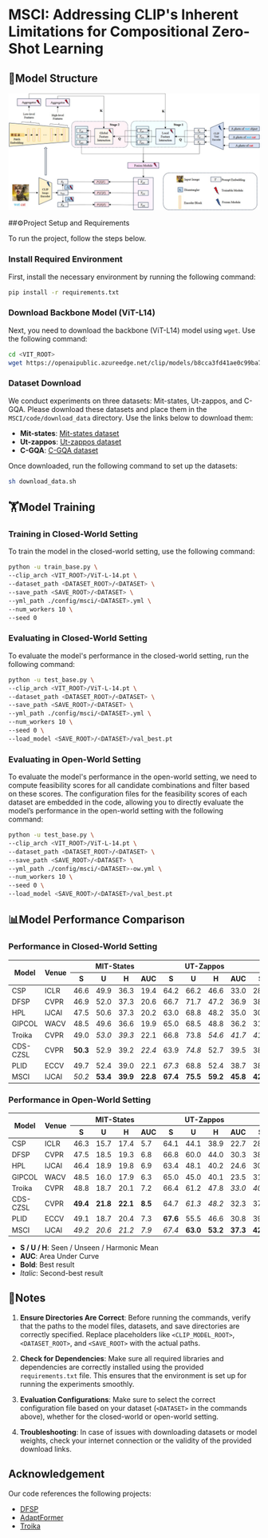 # MSCI: Addressing CLIP's Inherent Limitations for Compositional Zero-Shot Learning

## 🧠Model Structure
![项目结构图](./github_structure.jpg)




##⚙️Project Setup and Requirements

To run the project, follow the steps below.

### Install Required Environment

First, install the necessary environment by running the following command:

```bash
pip install -r requirements.txt
```

### Download Backbone Model (ViT-L14)

Next, you need to download the backbone (ViT-L14) model using `wget`. Use the following command:

```bash
cd <VIT_ROOT>
wget https://openaipublic.azureedge.net/clip/models/b8cca3fd41ae0c99ba7e8951adf17d267cdb84cd88be6f7c2e0eca1737a03836/ViT-L-14.pt
```

### Dataset Download

We conduct experiments on three datasets: Mit-states, Ut-zappos, and C-GQA. Please download these datasets and place them in the `MSCI/code/download_data` directory. Use the links below to download them:

- **Mit-states**: [Mit-states dataset](https://web.mit.edu/phillipi/Public/states_and_transformations/index.html)
- **Ut-zappos**: [Ut-zappos dataset](https://vision.cs.utexas.edu/projects/finegrained/utzap50k/)
- **C-GQA**: [C-GQA dataset](https://github.com/ExplainableML/czsl)

Once downloaded, run the following command to set up the datasets:

```bash
sh download_data.sh
```

## 🏋️Model Training

### Training in Closed-World Setting

To train the model in the closed-world setting, use the following command:

```bash
python -u train_base.py \
--clip_arch <VIT_ROOT>/ViT-L-14.pt \
--dataset_path <DATASET_ROOT>/<DATASET> \
--save_path <SAVE_ROOT>/<DATASET> \
--yml_path ./config/msci/<DATASET>.yml \
--num_workers 10 \
--seed 0
```

### Evaluating in Closed-World Setting

To evaluate the model's performance in the closed-world setting, run the following command:

```bash
python -u test_base.py \
--clip_arch <VIT_ROOT>/ViT-L-14.pt \
--dataset_path <DATASET_ROOT>/<DATASET> \
--save_path <SAVE_ROOT>/<DATASET> \
--yml_path ./config/msci/<DATASET>.yml \
--num_workers 10 \
--seed 0 \
--load_model <SAVE_ROOT>/<DATASET>/val_best.pt
```

### Evaluating in Open-World Setting

To evaluate the model's performance in the open-world setting, we need to compute feasibility scores for all candidate combinations and filter based on these scores. The configuration files for the feasibility scores of each dataset are embedded in the code, allowing you to directly evaluate the model’s performance in the open-world setting with the following command:

```bash
python -u test_base.py \
--clip_arch <VIT_ROOT>/ViT-L-14.pt \
--dataset_path <DATASET_ROOT>/<DATASET> \
--save_path <SAVE_ROOT>/<DATASET> \
--yml_path ./config/msci/<DATASET>-ow.yml \
--num_workers 10 \
--seed 0 \
--load_model <SAVE_ROOT>/<DATASET>/val_best.pt
```


## 📊Model Performance Comparison 

<h3>Performance in Closed-World Setting</h3>

<table>
  <thead>
    <tr>
      <th rowspan="2">Model</th>
      <th rowspan="2">Venue</th>
      <th colspan="4">MIT-States</th>
      <th colspan="4">UT-Zappos</th>
      <th colspan="4">C-GQA</th>
    </tr>
    <tr>
      <th>S</th><th>U</th><th>H</th><th>AUC</th>
      <th>S</th><th>U</th><th>H</th><th>AUC</th>
      <th>S</th><th>U</th><th>H</th><th>AUC</th>
    </tr>
  </thead>
  <tbody>
    <tr><td>CSP</td><td>ICLR</td><td>46.6</td><td>49.9</td><td>36.3</td><td>19.4</td><td>64.2</td><td>66.2</td><td>46.6</td><td>33.0</td><td>28.8</td><td>26.8</td><td>20.5</td><td>6.2</td></tr>
    <tr><td>DFSP</td><td>CVPR</td><td>46.9</td><td>52.0</td><td>37.3</td><td>20.6</td><td>66.7</td><td>71.7</td><td>47.2</td><td>36.9</td><td>38.2</td><td>32.9</td><td>27.1</td><td>10.5</td></tr>
    <tr><td>HPL</td><td>IJCAI</td><td>47.5</td><td>50.6</td><td>37.3</td><td>20.2</td><td>63.0</td><td>68.8</td><td>48.2</td><td>35.0</td><td>30.8</td><td>28.4</td><td>22.4</td><td>7.2</td></tr>
    <tr><td>GIPCOL</td><td>WACV</td><td>48.5</td><td>49.6</td><td>36.6</td><td>19.9</td><td>65.0</td><td>68.5</td><td>48.8</td><td>36.2</td><td>31.9</td><td>28.4</td><td>22.5</td><td>7.1</td></tr>
    <tr><td>Troika</td><td>CVPR</td><td>49.0</td><td><em>53.0</em></td><td><em>39.3</em></td><td>22.1</td><td>66.8</td><td>73.8</td><td><em>54.6</em></td><td><em>41.7</em></td><td><em>41.0</em></td><td><em>35.7</em></td><td><em>29.4</em></td><td><em>12.4</em></td></tr>
    <tr><td>CDS-CZSL</td><td>CVPR</td><td><strong>50.3</strong></td><td>52.9</td><td>39.2</td><td><em>22.4</em></td><td>63.9</td><td><em>74.8</em></td><td>52.7</td><td>39.5</td><td>38.3</td><td>34.2</td><td>28.1</td><td>11.1</td></tr>
    <tr><td>PLID</td><td>ECCV</td><td>49.7</td><td>52.4</td><td>39.0</td><td>22.1</td><td><em>67.3</em></td><td>68.8</td><td>52.4</td><td>38.7</td><td>38.8</td><td>33.0</td><td>27.9</td><td>11.0</td></tr>
    <tr><td>MSCI</td><td>IJCAI</td><td><em>50.2</em></td><td><strong>53.4</strong></td><td><strong>39.9</strong></td><td><strong>22.8</strong></td><td><strong>67.4</strong></td><td><strong>75.5</strong></td><td><strong>59.2</strong></td><td><strong>45.8</strong></td><td><strong>42.4</strong></td><td><strong>38.2</strong></td><td><strong>31.7</strong></td><td><strong>14.2</strong></td></tr>
  </tbody>
</table>



<h3>Performance in Open-World Setting</h3>

<table>
  <thead>
    <tr>
      <th rowspan="2">Model</th>
      <th rowspan="2">Venue</th>
      <th colspan="4">MIT-States</th>
      <th colspan="4">UT-Zappos</th>
      <th colspan="4">C-GQA</th>
    </tr>
    <tr>
      <th>S</th><th>U</th><th>H</th><th>AUC</th>
      <th>S</th><th>U</th><th>H</th><th>AUC</th>
      <th>S</th><th>U</th><th>H</th><th>AUC</th>
    </tr>
  </thead>
  <tbody>
    <tr><td>CSP</td><td>ICLR</td><td>46.3</td><td>15.7</td><td>17.4</td><td>5.7</td><td>64.1</td><td>44.1</td><td>38.9</td><td>22.7</td><td>28.7</td><td>5.2</td><td>6.9</td><td>1.2</td></tr>
    <tr><td>DFSP</td><td>CVPR</td><td>47.5</td><td>18.5</td><td>19.3</td><td>6.8</td><td>66.8</td><td>60.0</td><td>44.0</td><td>30.3</td><td>38.3</td><td>7.2</td><td>10.4</td><td>2.4</td></tr>
    <tr><td>HPL</td><td>IJCAI</td><td>46.4</td><td>18.9</td><td>19.8</td><td>6.9</td><td>63.4</td><td>48.1</td><td>40.2</td><td>24.6</td><td>30.1</td><td>5.8</td><td>7.5</td><td>1.4</td></tr>
    <tr><td>GIPCOL</td><td>WACV</td><td>48.5</td><td>16.0</td><td>17.9</td><td>6.3</td><td>65.0</td><td>45.0</td><td>40.1</td><td>23.5</td><td>31.6</td><td>5.5</td><td>7.3</td><td>1.3</td></tr>
    <tr><td>Troika</td><td>CVPR</td><td>48.8</td><td>18.7</td><td>20.1</td><td>7.2</td><td>66.4</td><td>61.2</td><td>47.8</td><td><em>33.0</em></td><td><em>40.8</em></td><td>7.9</td><td>10.9</td><td><em>2.7</em></td></tr>
    <tr><td>CDS-CZSL</td><td>CVPR</td><td><strong>49.4</strong></td><td><strong>21.8</strong></td><td><strong>22.1</strong></td><td><strong>8.5</strong></td><td>64.7</td><td><em>61.3</em></td><td><em>48.2</em></td><td>32.3</td><td>37.6</td><td><em>8.2</em></td><td><em>11.6</em></td><td><em>2.7</em></td></tr>
    <tr><td>PLID</td><td>ECCV</td><td>49.1</td><td>18.7</td><td>20.4</td><td>7.3</td><td><strong>67.6</strong></td><td>55.5</td><td>46.6</td><td>30.8</td><td>39.1</td><td>7.5</td><td>10.6</td><td>2.5</td></tr>
    <tr><td>MSCI</td><td>IJCAI</td><td><em>49.2</em></td><td><em>20.6</em></td><td><em>21.2</em></td><td><em>7.9</em></td><td><em>67.4</em></td><td><strong>63.0</strong></td><td><strong>53.2</strong></td><td><strong>37.3</strong></td><td><strong>42.0</strong></td><td><strong>10.6</strong></td><td><strong>13.7</strong></td><td><strong>3.8</strong></td></tr>
  </tbody>
</table>

- **S / U / H**: Seen / Unseen / Harmonic Mean
- **AUC**: Area Under Curve
- **Bold**: Best result
- *Italic*: Second-best result





## 📝Notes

1. **Ensure Directories Are Correct**: Before running the commands, verify that the paths to the model files, datasets, and save directories are correctly specified. Replace placeholders like `<CLIP_MODEL_ROOT>`, `<DATASET_ROOT>`, and `<SAVE_ROOT>` with the actual paths.

2. **Check for Dependencies**: Make sure all required libraries and dependencies are correctly installed using the provided `requirements.txt` file. This ensures that the environment is set up for running the experiments smoothly.

3. **Evaluation Configurations**: Make sure to select the correct configuration file based on your dataset (`<DATASET>` in the commands above), whether for the closed-world or open-world setting.

4. **Troubleshooting**: In case of issues with downloading datasets or model weights, check your internet connection or the validity of the provided download links.


## Acknowledgement

Our code references the following projects:

* [DFSP](https://github.com/Forest-art/DFSP)
* [AdaptFormer](https://github.com/ShoufaChen/AdaptFormer)
* [Troika](https://github.com/bighuang624/Troika)










